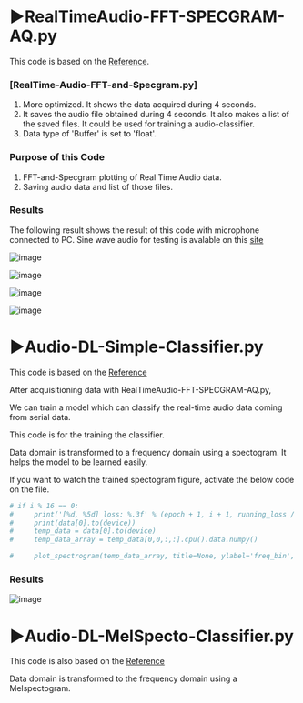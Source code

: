 # ▶RealTimeAudio-FFT-SPECGRAM-AQ.py
This code is based on the [Reference](https://github.com/markjay4k/Audio-Spectrum-Analyzer-in-Python).
### [RealTime-Audio-FFT-and-Specgram.py]
1. More optimized. It shows the data acquired during 4 seconds.
2. It saves the audio file obtained during 4 seconds. It also makes a list of the saved files. It could be used for training a audio-classifier.
3. Data type of 'Buffer' is set to 'float'.

### Purpose of this Code 
1. FFT-and-Specgram plotting of Real Time Audio data. 
2. Saving audio data and list of those files.

### Results
The following result shows the result of this code with microphone connected to PC.
Sine wave audio for testing is avalable on this [site](https://www.szynalski.com/tone-generator/)

![image](https://user-images.githubusercontent.com/71545160/131115427-42a692a5-26a9-449a-95f6-bc3a8e57121d.png)

![image](https://user-images.githubusercontent.com/71545160/131115437-8284c60d-74ca-435f-9f7a-5e3d364d4658.png)

![image](https://user-images.githubusercontent.com/71545160/131115481-ddfcd4a7-e98d-412a-be42-ddda25dcb752.png)

![image](https://user-images.githubusercontent.com/71545160/131115514-78c40053-4903-4be2-93a7-543c81b900de.png)


# ▶Audio-DL-Simple-Classifier.py
This code is based on the [Reference](https://towardsdatascience.com/audio-deep-learning-made-simple-sound-classification-step-by-step-cebc936bbe5)

After acquisitioning data with RealTimeAudio-FFT-SPECGRAM-AQ.py,

We can train a model which can classify the real-time audio data coming from serial data.

This code is for the training the classifier.

Data domain is transformed to a frequency domain using a spectogram. It helps the model to be learned easily.

If you want to watch the trained spectogram figure, activate the below code on the file.

```python
# if i % 16 == 0:    
#     print('[%d, %5d] loss: %.3f' % (epoch + 1, i + 1, running_loss / 10))
#     print(data[0].to(device))
#     temp_data = data[0].to(device)
#     temp_data_array = temp_data[0,0,:,:].cpu().data.numpy()

#     plot_spectrogram(temp_data_array, title=None, ylabel='freq_bin', aspect='auto', xmax=None)
```

### Results
![image](https://user-images.githubusercontent.com/71545160/131941710-311b98b4-3029-4825-a6ee-01d20b4829db.png)

# ▶Audio-DL-MelSpecto-Classifier.py
This code is also based on the [Reference](https://towardsdatascience.com/audio-deep-learning-made-simple-sound-classification-step-by-step-cebc936bbe5)

Data domain is transformed to the frequency domain using a Melspectogram.



